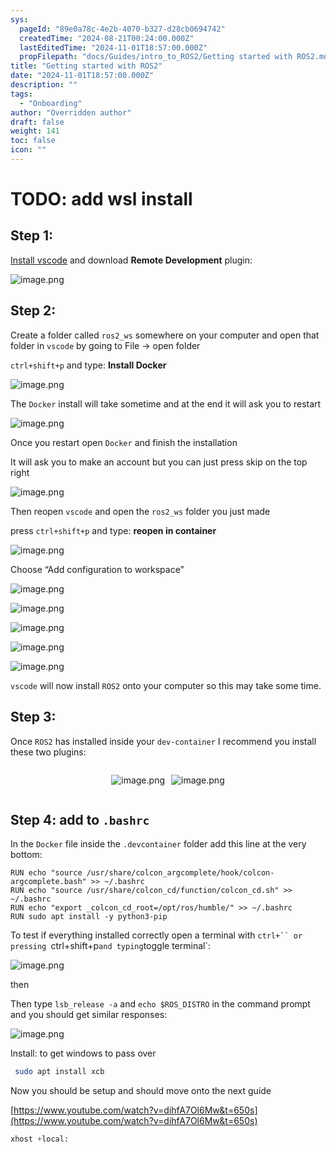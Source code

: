 ```yaml
---
sys:
  pageId: "89e0a78c-4e2b-4070-b327-d28cb0694742"
  createdTime: "2024-08-21T00:24:00.000Z"
  lastEditedTime: "2024-11-01T18:57:00.000Z"
  propFilepath: "docs/Guides/intro_to_ROS2/Getting started with ROS2.md"
title: "Getting started with ROS2"
date: "2024-11-01T18:57:00.000Z"
description: ""
tags:
  - "Onboarding"
author: "Overridden author"
draft: false
weight: 141
toc: false
icon: ""
---
```


# TODO: add wsl install

## Step 1:

[Install vscode](https://code.visualstudio.com/download) and download **Remote Development** plugin:

![image.png](https://prod-files-secure.s3.us-west-2.amazonaws.com/d518164a-d88e-44d1-a4ee-3adb3bd8bce0/efb52993-1881-4a40-b95e-6f020334f022/image.png?X-Amz-Algorithm=AWS4-HMAC-SHA256&X-Amz-Content-Sha256=UNSIGNED-PAYLOAD&X-Amz-Credential=ASIAZI2LB466S36VZM3H%2F20250216%2Fus-west-2%2Fs3%2Faws4_request&X-Amz-Date=20250216T170201Z&X-Amz-Expires=3600&X-Amz-Security-Token=IQoJb3JpZ2luX2VjEDYaCXVzLXdlc3QtMiJHMEUCIQCoKzwMOvhzNw45zo%2BX2AWtccLvpboOH4TB%2BdovdCO8BQIgfcyzPD%2BTMgYKPnZQNdkRzchJthNZhV%2FjwUDtc9Tx3x4q%2FwMIXxAAGgw2Mzc0MjMxODM4MDUiDNKr1XYfUFH3iL4U%2ByrcA2G57JN6F8q0ZF99Qg9yNRg5k6PLpt57yK7%2BzE0%2BcARzMvj89vtzd24wjzdaIweAC6882lRiH5QVMA0bzzaYMP%2BZ3gcSkS7R6BpmsXyGAQucw1NyfiuPpQqkgBPrl2FBCV21LMOoVdY6NRBwUh3mcvZw6szRVjwNeWYtUCXi69KbkYie66PSCAq3Vhnns3HPAOF5ZVKOkf1lmHRV%2BKHsCszt%2FYR3P2d0ISqvVPcJ2Yv6YBrcI5uIOoFsn6hODCOChalKpVJCTPRHdedniNMbh%2F1pE%2FNFLULy8b5yzZ97dqICU5iepJHZxzQbeQ2M0FEx6JmKmkMD3r8wrSCLK0%2BPJaqR8QAThzr4%2BSCp23FqLCLBiHJ9ME9BavCWGzquM5ZsfZJkB5cQy6anDq%2FJGMTRnS7L%2BEBhK5t1NCmKxVabdan%2BuuGWdi3%2F67DmngdVZOCck2H3MeZziJRZ5QSFqVQtgI2%2FVzAxV5sSxUKVd0Zxi97PcSoHCH%2FmYVRTW1tgzScLU%2BsIiL9n0hxImAbw7%2BJWu446yxP1IeTLfCarLPIFEUxNLNtnkLWskAbVnIjiZ3rFrrrYZ41E%2BpYVavMmVCEzWyy%2BWAs1R%2Fs64ZsC7hzjKVul5d8BMoHK0fu5ufQXMO%2FWx70GOqUBZySDZ%2BArRfY2k6%2Fl%2BH9x2PLNbkTACumM9UlDkrkzznQDJUQSP9V9LGbLtlTI9ddbezw6Gj9QxgRMh%2Fr6EjbAkggaQEXywAP%2B5UgZvFJDH6rMY%2BFQUqC3i1wbpqNCHG%2F96fuzDeECL3g19oIRjhpMwzcc5A0uRMtT%2FxP2bER7fZURDnVMj%2FsACG%2B0RnXzAaSy5OfBLNGghIyLBKoUP1zWDzvFB%2BGC&X-Amz-Signature=584fd5eda7b87f8405f987e4f9a5814bbf1c91749caa11c1967fc9057cbffd98&X-Amz-SignedHeaders=host&x-id=GetObject)

## Step 2:

Create a folder called `ros2_ws` somewhere on your computer and open that folder in `vscode` by going to File → open folder 

`ctrl+shift+p` and type: **Install Docker**

![image.png](https://prod-files-secure.s3.us-west-2.amazonaws.com/d518164a-d88e-44d1-a4ee-3adb3bd8bce0/2269dc0e-1cd5-47ff-bceb-c04ad9b2eab0/image.png?X-Amz-Algorithm=AWS4-HMAC-SHA256&X-Amz-Content-Sha256=UNSIGNED-PAYLOAD&X-Amz-Credential=ASIAZI2LB466S36VZM3H%2F20250216%2Fus-west-2%2Fs3%2Faws4_request&X-Amz-Date=20250216T170201Z&X-Amz-Expires=3600&X-Amz-Security-Token=IQoJb3JpZ2luX2VjEDYaCXVzLXdlc3QtMiJHMEUCIQCoKzwMOvhzNw45zo%2BX2AWtccLvpboOH4TB%2BdovdCO8BQIgfcyzPD%2BTMgYKPnZQNdkRzchJthNZhV%2FjwUDtc9Tx3x4q%2FwMIXxAAGgw2Mzc0MjMxODM4MDUiDNKr1XYfUFH3iL4U%2ByrcA2G57JN6F8q0ZF99Qg9yNRg5k6PLpt57yK7%2BzE0%2BcARzMvj89vtzd24wjzdaIweAC6882lRiH5QVMA0bzzaYMP%2BZ3gcSkS7R6BpmsXyGAQucw1NyfiuPpQqkgBPrl2FBCV21LMOoVdY6NRBwUh3mcvZw6szRVjwNeWYtUCXi69KbkYie66PSCAq3Vhnns3HPAOF5ZVKOkf1lmHRV%2BKHsCszt%2FYR3P2d0ISqvVPcJ2Yv6YBrcI5uIOoFsn6hODCOChalKpVJCTPRHdedniNMbh%2F1pE%2FNFLULy8b5yzZ97dqICU5iepJHZxzQbeQ2M0FEx6JmKmkMD3r8wrSCLK0%2BPJaqR8QAThzr4%2BSCp23FqLCLBiHJ9ME9BavCWGzquM5ZsfZJkB5cQy6anDq%2FJGMTRnS7L%2BEBhK5t1NCmKxVabdan%2BuuGWdi3%2F67DmngdVZOCck2H3MeZziJRZ5QSFqVQtgI2%2FVzAxV5sSxUKVd0Zxi97PcSoHCH%2FmYVRTW1tgzScLU%2BsIiL9n0hxImAbw7%2BJWu446yxP1IeTLfCarLPIFEUxNLNtnkLWskAbVnIjiZ3rFrrrYZ41E%2BpYVavMmVCEzWyy%2BWAs1R%2Fs64ZsC7hzjKVul5d8BMoHK0fu5ufQXMO%2FWx70GOqUBZySDZ%2BArRfY2k6%2Fl%2BH9x2PLNbkTACumM9UlDkrkzznQDJUQSP9V9LGbLtlTI9ddbezw6Gj9QxgRMh%2Fr6EjbAkggaQEXywAP%2B5UgZvFJDH6rMY%2BFQUqC3i1wbpqNCHG%2F96fuzDeECL3g19oIRjhpMwzcc5A0uRMtT%2FxP2bER7fZURDnVMj%2FsACG%2B0RnXzAaSy5OfBLNGghIyLBKoUP1zWDzvFB%2BGC&X-Amz-Signature=f062dfebd5c33a9733f1a1bdaea550a9e9aaf83022adf76b94ddffc6a7438345&X-Amz-SignedHeaders=host&x-id=GetObject)

The `Docker` install will take sometime and at the end it will ask you to restart

![image.png](https://prod-files-secure.s3.us-west-2.amazonaws.com/d518164a-d88e-44d1-a4ee-3adb3bd8bce0/ed233f78-be33-4b1f-b89c-9c346c0e961e/image.png?X-Amz-Algorithm=AWS4-HMAC-SHA256&X-Amz-Content-Sha256=UNSIGNED-PAYLOAD&X-Amz-Credential=ASIAZI2LB466S36VZM3H%2F20250216%2Fus-west-2%2Fs3%2Faws4_request&X-Amz-Date=20250216T170201Z&X-Amz-Expires=3600&X-Amz-Security-Token=IQoJb3JpZ2luX2VjEDYaCXVzLXdlc3QtMiJHMEUCIQCoKzwMOvhzNw45zo%2BX2AWtccLvpboOH4TB%2BdovdCO8BQIgfcyzPD%2BTMgYKPnZQNdkRzchJthNZhV%2FjwUDtc9Tx3x4q%2FwMIXxAAGgw2Mzc0MjMxODM4MDUiDNKr1XYfUFH3iL4U%2ByrcA2G57JN6F8q0ZF99Qg9yNRg5k6PLpt57yK7%2BzE0%2BcARzMvj89vtzd24wjzdaIweAC6882lRiH5QVMA0bzzaYMP%2BZ3gcSkS7R6BpmsXyGAQucw1NyfiuPpQqkgBPrl2FBCV21LMOoVdY6NRBwUh3mcvZw6szRVjwNeWYtUCXi69KbkYie66PSCAq3Vhnns3HPAOF5ZVKOkf1lmHRV%2BKHsCszt%2FYR3P2d0ISqvVPcJ2Yv6YBrcI5uIOoFsn6hODCOChalKpVJCTPRHdedniNMbh%2F1pE%2FNFLULy8b5yzZ97dqICU5iepJHZxzQbeQ2M0FEx6JmKmkMD3r8wrSCLK0%2BPJaqR8QAThzr4%2BSCp23FqLCLBiHJ9ME9BavCWGzquM5ZsfZJkB5cQy6anDq%2FJGMTRnS7L%2BEBhK5t1NCmKxVabdan%2BuuGWdi3%2F67DmngdVZOCck2H3MeZziJRZ5QSFqVQtgI2%2FVzAxV5sSxUKVd0Zxi97PcSoHCH%2FmYVRTW1tgzScLU%2BsIiL9n0hxImAbw7%2BJWu446yxP1IeTLfCarLPIFEUxNLNtnkLWskAbVnIjiZ3rFrrrYZ41E%2BpYVavMmVCEzWyy%2BWAs1R%2Fs64ZsC7hzjKVul5d8BMoHK0fu5ufQXMO%2FWx70GOqUBZySDZ%2BArRfY2k6%2Fl%2BH9x2PLNbkTACumM9UlDkrkzznQDJUQSP9V9LGbLtlTI9ddbezw6Gj9QxgRMh%2Fr6EjbAkggaQEXywAP%2B5UgZvFJDH6rMY%2BFQUqC3i1wbpqNCHG%2F96fuzDeECL3g19oIRjhpMwzcc5A0uRMtT%2FxP2bER7fZURDnVMj%2FsACG%2B0RnXzAaSy5OfBLNGghIyLBKoUP1zWDzvFB%2BGC&X-Amz-Signature=9dbccf58c4db08cda0a7c8ecdea36d02bc8b1127232fe433d31fa8afc4051d8a&X-Amz-SignedHeaders=host&x-id=GetObject)

Once you restart open `Docker` and finish the installation

It will ask you to make an account but you can just press skip on the top right

![image.png](https://prod-files-secure.s3.us-west-2.amazonaws.com/d518164a-d88e-44d1-a4ee-3adb3bd8bce0/21010ad9-1659-4fd9-9f59-9932a09b2a3d/image.png?X-Amz-Algorithm=AWS4-HMAC-SHA256&X-Amz-Content-Sha256=UNSIGNED-PAYLOAD&X-Amz-Credential=ASIAZI2LB466S36VZM3H%2F20250216%2Fus-west-2%2Fs3%2Faws4_request&X-Amz-Date=20250216T170201Z&X-Amz-Expires=3600&X-Amz-Security-Token=IQoJb3JpZ2luX2VjEDYaCXVzLXdlc3QtMiJHMEUCIQCoKzwMOvhzNw45zo%2BX2AWtccLvpboOH4TB%2BdovdCO8BQIgfcyzPD%2BTMgYKPnZQNdkRzchJthNZhV%2FjwUDtc9Tx3x4q%2FwMIXxAAGgw2Mzc0MjMxODM4MDUiDNKr1XYfUFH3iL4U%2ByrcA2G57JN6F8q0ZF99Qg9yNRg5k6PLpt57yK7%2BzE0%2BcARzMvj89vtzd24wjzdaIweAC6882lRiH5QVMA0bzzaYMP%2BZ3gcSkS7R6BpmsXyGAQucw1NyfiuPpQqkgBPrl2FBCV21LMOoVdY6NRBwUh3mcvZw6szRVjwNeWYtUCXi69KbkYie66PSCAq3Vhnns3HPAOF5ZVKOkf1lmHRV%2BKHsCszt%2FYR3P2d0ISqvVPcJ2Yv6YBrcI5uIOoFsn6hODCOChalKpVJCTPRHdedniNMbh%2F1pE%2FNFLULy8b5yzZ97dqICU5iepJHZxzQbeQ2M0FEx6JmKmkMD3r8wrSCLK0%2BPJaqR8QAThzr4%2BSCp23FqLCLBiHJ9ME9BavCWGzquM5ZsfZJkB5cQy6anDq%2FJGMTRnS7L%2BEBhK5t1NCmKxVabdan%2BuuGWdi3%2F67DmngdVZOCck2H3MeZziJRZ5QSFqVQtgI2%2FVzAxV5sSxUKVd0Zxi97PcSoHCH%2FmYVRTW1tgzScLU%2BsIiL9n0hxImAbw7%2BJWu446yxP1IeTLfCarLPIFEUxNLNtnkLWskAbVnIjiZ3rFrrrYZ41E%2BpYVavMmVCEzWyy%2BWAs1R%2Fs64ZsC7hzjKVul5d8BMoHK0fu5ufQXMO%2FWx70GOqUBZySDZ%2BArRfY2k6%2Fl%2BH9x2PLNbkTACumM9UlDkrkzznQDJUQSP9V9LGbLtlTI9ddbezw6Gj9QxgRMh%2Fr6EjbAkggaQEXywAP%2B5UgZvFJDH6rMY%2BFQUqC3i1wbpqNCHG%2F96fuzDeECL3g19oIRjhpMwzcc5A0uRMtT%2FxP2bER7fZURDnVMj%2FsACG%2B0RnXzAaSy5OfBLNGghIyLBKoUP1zWDzvFB%2BGC&X-Amz-Signature=ecc759bfdc9ca97e22c93f10cb9b75f652511e1f752db69d465d51dad133d2e6&X-Amz-SignedHeaders=host&x-id=GetObject)

Then reopen `vscode` and open the `ros2_ws` folder you just made

press `ctrl+shift+p` and type: **reopen in container**

![image.png](https://prod-files-secure.s3.us-west-2.amazonaws.com/d518164a-d88e-44d1-a4ee-3adb3bd8bce0/4e93b8c2-41ad-488c-8095-c74205196118/image.png?X-Amz-Algorithm=AWS4-HMAC-SHA256&X-Amz-Content-Sha256=UNSIGNED-PAYLOAD&X-Amz-Credential=ASIAZI2LB466S36VZM3H%2F20250216%2Fus-west-2%2Fs3%2Faws4_request&X-Amz-Date=20250216T170201Z&X-Amz-Expires=3600&X-Amz-Security-Token=IQoJb3JpZ2luX2VjEDYaCXVzLXdlc3QtMiJHMEUCIQCoKzwMOvhzNw45zo%2BX2AWtccLvpboOH4TB%2BdovdCO8BQIgfcyzPD%2BTMgYKPnZQNdkRzchJthNZhV%2FjwUDtc9Tx3x4q%2FwMIXxAAGgw2Mzc0MjMxODM4MDUiDNKr1XYfUFH3iL4U%2ByrcA2G57JN6F8q0ZF99Qg9yNRg5k6PLpt57yK7%2BzE0%2BcARzMvj89vtzd24wjzdaIweAC6882lRiH5QVMA0bzzaYMP%2BZ3gcSkS7R6BpmsXyGAQucw1NyfiuPpQqkgBPrl2FBCV21LMOoVdY6NRBwUh3mcvZw6szRVjwNeWYtUCXi69KbkYie66PSCAq3Vhnns3HPAOF5ZVKOkf1lmHRV%2BKHsCszt%2FYR3P2d0ISqvVPcJ2Yv6YBrcI5uIOoFsn6hODCOChalKpVJCTPRHdedniNMbh%2F1pE%2FNFLULy8b5yzZ97dqICU5iepJHZxzQbeQ2M0FEx6JmKmkMD3r8wrSCLK0%2BPJaqR8QAThzr4%2BSCp23FqLCLBiHJ9ME9BavCWGzquM5ZsfZJkB5cQy6anDq%2FJGMTRnS7L%2BEBhK5t1NCmKxVabdan%2BuuGWdi3%2F67DmngdVZOCck2H3MeZziJRZ5QSFqVQtgI2%2FVzAxV5sSxUKVd0Zxi97PcSoHCH%2FmYVRTW1tgzScLU%2BsIiL9n0hxImAbw7%2BJWu446yxP1IeTLfCarLPIFEUxNLNtnkLWskAbVnIjiZ3rFrrrYZ41E%2BpYVavMmVCEzWyy%2BWAs1R%2Fs64ZsC7hzjKVul5d8BMoHK0fu5ufQXMO%2FWx70GOqUBZySDZ%2BArRfY2k6%2Fl%2BH9x2PLNbkTACumM9UlDkrkzznQDJUQSP9V9LGbLtlTI9ddbezw6Gj9QxgRMh%2Fr6EjbAkggaQEXywAP%2B5UgZvFJDH6rMY%2BFQUqC3i1wbpqNCHG%2F96fuzDeECL3g19oIRjhpMwzcc5A0uRMtT%2FxP2bER7fZURDnVMj%2FsACG%2B0RnXzAaSy5OfBLNGghIyLBKoUP1zWDzvFB%2BGC&X-Amz-Signature=756fa3eb7874e67751357f86e7c820fe435895571e47ef3c9fbf774c38854f3f&X-Amz-SignedHeaders=host&x-id=GetObject)

Choose “Add configuration to workspace”

![image.png](https://prod-files-secure.s3.us-west-2.amazonaws.com/d518164a-d88e-44d1-a4ee-3adb3bd8bce0/9560b282-5060-4989-ba37-97e7b2c22476/image.png?X-Amz-Algorithm=AWS4-HMAC-SHA256&X-Amz-Content-Sha256=UNSIGNED-PAYLOAD&X-Amz-Credential=ASIAZI2LB466S36VZM3H%2F20250216%2Fus-west-2%2Fs3%2Faws4_request&X-Amz-Date=20250216T170201Z&X-Amz-Expires=3600&X-Amz-Security-Token=IQoJb3JpZ2luX2VjEDYaCXVzLXdlc3QtMiJHMEUCIQCoKzwMOvhzNw45zo%2BX2AWtccLvpboOH4TB%2BdovdCO8BQIgfcyzPD%2BTMgYKPnZQNdkRzchJthNZhV%2FjwUDtc9Tx3x4q%2FwMIXxAAGgw2Mzc0MjMxODM4MDUiDNKr1XYfUFH3iL4U%2ByrcA2G57JN6F8q0ZF99Qg9yNRg5k6PLpt57yK7%2BzE0%2BcARzMvj89vtzd24wjzdaIweAC6882lRiH5QVMA0bzzaYMP%2BZ3gcSkS7R6BpmsXyGAQucw1NyfiuPpQqkgBPrl2FBCV21LMOoVdY6NRBwUh3mcvZw6szRVjwNeWYtUCXi69KbkYie66PSCAq3Vhnns3HPAOF5ZVKOkf1lmHRV%2BKHsCszt%2FYR3P2d0ISqvVPcJ2Yv6YBrcI5uIOoFsn6hODCOChalKpVJCTPRHdedniNMbh%2F1pE%2FNFLULy8b5yzZ97dqICU5iepJHZxzQbeQ2M0FEx6JmKmkMD3r8wrSCLK0%2BPJaqR8QAThzr4%2BSCp23FqLCLBiHJ9ME9BavCWGzquM5ZsfZJkB5cQy6anDq%2FJGMTRnS7L%2BEBhK5t1NCmKxVabdan%2BuuGWdi3%2F67DmngdVZOCck2H3MeZziJRZ5QSFqVQtgI2%2FVzAxV5sSxUKVd0Zxi97PcSoHCH%2FmYVRTW1tgzScLU%2BsIiL9n0hxImAbw7%2BJWu446yxP1IeTLfCarLPIFEUxNLNtnkLWskAbVnIjiZ3rFrrrYZ41E%2BpYVavMmVCEzWyy%2BWAs1R%2Fs64ZsC7hzjKVul5d8BMoHK0fu5ufQXMO%2FWx70GOqUBZySDZ%2BArRfY2k6%2Fl%2BH9x2PLNbkTACumM9UlDkrkzznQDJUQSP9V9LGbLtlTI9ddbezw6Gj9QxgRMh%2Fr6EjbAkggaQEXywAP%2B5UgZvFJDH6rMY%2BFQUqC3i1wbpqNCHG%2F96fuzDeECL3g19oIRjhpMwzcc5A0uRMtT%2FxP2bER7fZURDnVMj%2FsACG%2B0RnXzAaSy5OfBLNGghIyLBKoUP1zWDzvFB%2BGC&X-Amz-Signature=8ac228e802aceedc58a05bd768d4a993d2f2520f960bdcf846884144216a9d4c&X-Amz-SignedHeaders=host&x-id=GetObject)

![image.png](https://prod-files-secure.s3.us-west-2.amazonaws.com/d518164a-d88e-44d1-a4ee-3adb3bd8bce0/2ee63f81-886b-48e8-a553-dc6e5eac99e4/image.png?X-Amz-Algorithm=AWS4-HMAC-SHA256&X-Amz-Content-Sha256=UNSIGNED-PAYLOAD&X-Amz-Credential=ASIAZI2LB466S36VZM3H%2F20250216%2Fus-west-2%2Fs3%2Faws4_request&X-Amz-Date=20250216T170201Z&X-Amz-Expires=3600&X-Amz-Security-Token=IQoJb3JpZ2luX2VjEDYaCXVzLXdlc3QtMiJHMEUCIQCoKzwMOvhzNw45zo%2BX2AWtccLvpboOH4TB%2BdovdCO8BQIgfcyzPD%2BTMgYKPnZQNdkRzchJthNZhV%2FjwUDtc9Tx3x4q%2FwMIXxAAGgw2Mzc0MjMxODM4MDUiDNKr1XYfUFH3iL4U%2ByrcA2G57JN6F8q0ZF99Qg9yNRg5k6PLpt57yK7%2BzE0%2BcARzMvj89vtzd24wjzdaIweAC6882lRiH5QVMA0bzzaYMP%2BZ3gcSkS7R6BpmsXyGAQucw1NyfiuPpQqkgBPrl2FBCV21LMOoVdY6NRBwUh3mcvZw6szRVjwNeWYtUCXi69KbkYie66PSCAq3Vhnns3HPAOF5ZVKOkf1lmHRV%2BKHsCszt%2FYR3P2d0ISqvVPcJ2Yv6YBrcI5uIOoFsn6hODCOChalKpVJCTPRHdedniNMbh%2F1pE%2FNFLULy8b5yzZ97dqICU5iepJHZxzQbeQ2M0FEx6JmKmkMD3r8wrSCLK0%2BPJaqR8QAThzr4%2BSCp23FqLCLBiHJ9ME9BavCWGzquM5ZsfZJkB5cQy6anDq%2FJGMTRnS7L%2BEBhK5t1NCmKxVabdan%2BuuGWdi3%2F67DmngdVZOCck2H3MeZziJRZ5QSFqVQtgI2%2FVzAxV5sSxUKVd0Zxi97PcSoHCH%2FmYVRTW1tgzScLU%2BsIiL9n0hxImAbw7%2BJWu446yxP1IeTLfCarLPIFEUxNLNtnkLWskAbVnIjiZ3rFrrrYZ41E%2BpYVavMmVCEzWyy%2BWAs1R%2Fs64ZsC7hzjKVul5d8BMoHK0fu5ufQXMO%2FWx70GOqUBZySDZ%2BArRfY2k6%2Fl%2BH9x2PLNbkTACumM9UlDkrkzznQDJUQSP9V9LGbLtlTI9ddbezw6Gj9QxgRMh%2Fr6EjbAkggaQEXywAP%2B5UgZvFJDH6rMY%2BFQUqC3i1wbpqNCHG%2F96fuzDeECL3g19oIRjhpMwzcc5A0uRMtT%2FxP2bER7fZURDnVMj%2FsACG%2B0RnXzAaSy5OfBLNGghIyLBKoUP1zWDzvFB%2BGC&X-Amz-Signature=f093594e1bc35ee9e4ee0c0c2cee1a5aec8d456eb96b142836216b7ca1ea5583&X-Amz-SignedHeaders=host&x-id=GetObject)

![image.png](https://prod-files-secure.s3.us-west-2.amazonaws.com/d518164a-d88e-44d1-a4ee-3adb3bd8bce0/ae1580b2-b048-407e-aed9-b584224a7a04/image.png?X-Amz-Algorithm=AWS4-HMAC-SHA256&X-Amz-Content-Sha256=UNSIGNED-PAYLOAD&X-Amz-Credential=ASIAZI2LB466S36VZM3H%2F20250216%2Fus-west-2%2Fs3%2Faws4_request&X-Amz-Date=20250216T170201Z&X-Amz-Expires=3600&X-Amz-Security-Token=IQoJb3JpZ2luX2VjEDYaCXVzLXdlc3QtMiJHMEUCIQCoKzwMOvhzNw45zo%2BX2AWtccLvpboOH4TB%2BdovdCO8BQIgfcyzPD%2BTMgYKPnZQNdkRzchJthNZhV%2FjwUDtc9Tx3x4q%2FwMIXxAAGgw2Mzc0MjMxODM4MDUiDNKr1XYfUFH3iL4U%2ByrcA2G57JN6F8q0ZF99Qg9yNRg5k6PLpt57yK7%2BzE0%2BcARzMvj89vtzd24wjzdaIweAC6882lRiH5QVMA0bzzaYMP%2BZ3gcSkS7R6BpmsXyGAQucw1NyfiuPpQqkgBPrl2FBCV21LMOoVdY6NRBwUh3mcvZw6szRVjwNeWYtUCXi69KbkYie66PSCAq3Vhnns3HPAOF5ZVKOkf1lmHRV%2BKHsCszt%2FYR3P2d0ISqvVPcJ2Yv6YBrcI5uIOoFsn6hODCOChalKpVJCTPRHdedniNMbh%2F1pE%2FNFLULy8b5yzZ97dqICU5iepJHZxzQbeQ2M0FEx6JmKmkMD3r8wrSCLK0%2BPJaqR8QAThzr4%2BSCp23FqLCLBiHJ9ME9BavCWGzquM5ZsfZJkB5cQy6anDq%2FJGMTRnS7L%2BEBhK5t1NCmKxVabdan%2BuuGWdi3%2F67DmngdVZOCck2H3MeZziJRZ5QSFqVQtgI2%2FVzAxV5sSxUKVd0Zxi97PcSoHCH%2FmYVRTW1tgzScLU%2BsIiL9n0hxImAbw7%2BJWu446yxP1IeTLfCarLPIFEUxNLNtnkLWskAbVnIjiZ3rFrrrYZ41E%2BpYVavMmVCEzWyy%2BWAs1R%2Fs64ZsC7hzjKVul5d8BMoHK0fu5ufQXMO%2FWx70GOqUBZySDZ%2BArRfY2k6%2Fl%2BH9x2PLNbkTACumM9UlDkrkzznQDJUQSP9V9LGbLtlTI9ddbezw6Gj9QxgRMh%2Fr6EjbAkggaQEXywAP%2B5UgZvFJDH6rMY%2BFQUqC3i1wbpqNCHG%2F96fuzDeECL3g19oIRjhpMwzcc5A0uRMtT%2FxP2bER7fZURDnVMj%2FsACG%2B0RnXzAaSy5OfBLNGghIyLBKoUP1zWDzvFB%2BGC&X-Amz-Signature=92b36db8536628f5f0c55dbb76520f58ff9e6327ede38202c7dbdec9dd8bbf5a&X-Amz-SignedHeaders=host&x-id=GetObject)

![image.png](https://prod-files-secure.s3.us-west-2.amazonaws.com/d518164a-d88e-44d1-a4ee-3adb3bd8bce0/53255b28-f75e-430f-b9e3-c0ac8577e42b/image.png?X-Amz-Algorithm=AWS4-HMAC-SHA256&X-Amz-Content-Sha256=UNSIGNED-PAYLOAD&X-Amz-Credential=ASIAZI2LB466S36VZM3H%2F20250216%2Fus-west-2%2Fs3%2Faws4_request&X-Amz-Date=20250216T170201Z&X-Amz-Expires=3600&X-Amz-Security-Token=IQoJb3JpZ2luX2VjEDYaCXVzLXdlc3QtMiJHMEUCIQCoKzwMOvhzNw45zo%2BX2AWtccLvpboOH4TB%2BdovdCO8BQIgfcyzPD%2BTMgYKPnZQNdkRzchJthNZhV%2FjwUDtc9Tx3x4q%2FwMIXxAAGgw2Mzc0MjMxODM4MDUiDNKr1XYfUFH3iL4U%2ByrcA2G57JN6F8q0ZF99Qg9yNRg5k6PLpt57yK7%2BzE0%2BcARzMvj89vtzd24wjzdaIweAC6882lRiH5QVMA0bzzaYMP%2BZ3gcSkS7R6BpmsXyGAQucw1NyfiuPpQqkgBPrl2FBCV21LMOoVdY6NRBwUh3mcvZw6szRVjwNeWYtUCXi69KbkYie66PSCAq3Vhnns3HPAOF5ZVKOkf1lmHRV%2BKHsCszt%2FYR3P2d0ISqvVPcJ2Yv6YBrcI5uIOoFsn6hODCOChalKpVJCTPRHdedniNMbh%2F1pE%2FNFLULy8b5yzZ97dqICU5iepJHZxzQbeQ2M0FEx6JmKmkMD3r8wrSCLK0%2BPJaqR8QAThzr4%2BSCp23FqLCLBiHJ9ME9BavCWGzquM5ZsfZJkB5cQy6anDq%2FJGMTRnS7L%2BEBhK5t1NCmKxVabdan%2BuuGWdi3%2F67DmngdVZOCck2H3MeZziJRZ5QSFqVQtgI2%2FVzAxV5sSxUKVd0Zxi97PcSoHCH%2FmYVRTW1tgzScLU%2BsIiL9n0hxImAbw7%2BJWu446yxP1IeTLfCarLPIFEUxNLNtnkLWskAbVnIjiZ3rFrrrYZ41E%2BpYVavMmVCEzWyy%2BWAs1R%2Fs64ZsC7hzjKVul5d8BMoHK0fu5ufQXMO%2FWx70GOqUBZySDZ%2BArRfY2k6%2Fl%2BH9x2PLNbkTACumM9UlDkrkzznQDJUQSP9V9LGbLtlTI9ddbezw6Gj9QxgRMh%2Fr6EjbAkggaQEXywAP%2B5UgZvFJDH6rMY%2BFQUqC3i1wbpqNCHG%2F96fuzDeECL3g19oIRjhpMwzcc5A0uRMtT%2FxP2bER7fZURDnVMj%2FsACG%2B0RnXzAaSy5OfBLNGghIyLBKoUP1zWDzvFB%2BGC&X-Amz-Signature=f632d0a662a6e974c60c165ae66ce9f0b97ee8384f20fd682c91fc3d81d54435&X-Amz-SignedHeaders=host&x-id=GetObject)

![image.png](https://prod-files-secure.s3.us-west-2.amazonaws.com/d518164a-d88e-44d1-a4ee-3adb3bd8bce0/7c562767-5af9-4ffb-97d1-327bcdf4ee00/image.png?X-Amz-Algorithm=AWS4-HMAC-SHA256&X-Amz-Content-Sha256=UNSIGNED-PAYLOAD&X-Amz-Credential=ASIAZI2LB466S36VZM3H%2F20250216%2Fus-west-2%2Fs3%2Faws4_request&X-Amz-Date=20250216T170201Z&X-Amz-Expires=3600&X-Amz-Security-Token=IQoJb3JpZ2luX2VjEDYaCXVzLXdlc3QtMiJHMEUCIQCoKzwMOvhzNw45zo%2BX2AWtccLvpboOH4TB%2BdovdCO8BQIgfcyzPD%2BTMgYKPnZQNdkRzchJthNZhV%2FjwUDtc9Tx3x4q%2FwMIXxAAGgw2Mzc0MjMxODM4MDUiDNKr1XYfUFH3iL4U%2ByrcA2G57JN6F8q0ZF99Qg9yNRg5k6PLpt57yK7%2BzE0%2BcARzMvj89vtzd24wjzdaIweAC6882lRiH5QVMA0bzzaYMP%2BZ3gcSkS7R6BpmsXyGAQucw1NyfiuPpQqkgBPrl2FBCV21LMOoVdY6NRBwUh3mcvZw6szRVjwNeWYtUCXi69KbkYie66PSCAq3Vhnns3HPAOF5ZVKOkf1lmHRV%2BKHsCszt%2FYR3P2d0ISqvVPcJ2Yv6YBrcI5uIOoFsn6hODCOChalKpVJCTPRHdedniNMbh%2F1pE%2FNFLULy8b5yzZ97dqICU5iepJHZxzQbeQ2M0FEx6JmKmkMD3r8wrSCLK0%2BPJaqR8QAThzr4%2BSCp23FqLCLBiHJ9ME9BavCWGzquM5ZsfZJkB5cQy6anDq%2FJGMTRnS7L%2BEBhK5t1NCmKxVabdan%2BuuGWdi3%2F67DmngdVZOCck2H3MeZziJRZ5QSFqVQtgI2%2FVzAxV5sSxUKVd0Zxi97PcSoHCH%2FmYVRTW1tgzScLU%2BsIiL9n0hxImAbw7%2BJWu446yxP1IeTLfCarLPIFEUxNLNtnkLWskAbVnIjiZ3rFrrrYZ41E%2BpYVavMmVCEzWyy%2BWAs1R%2Fs64ZsC7hzjKVul5d8BMoHK0fu5ufQXMO%2FWx70GOqUBZySDZ%2BArRfY2k6%2Fl%2BH9x2PLNbkTACumM9UlDkrkzznQDJUQSP9V9LGbLtlTI9ddbezw6Gj9QxgRMh%2Fr6EjbAkggaQEXywAP%2B5UgZvFJDH6rMY%2BFQUqC3i1wbpqNCHG%2F96fuzDeECL3g19oIRjhpMwzcc5A0uRMtT%2FxP2bER7fZURDnVMj%2FsACG%2B0RnXzAaSy5OfBLNGghIyLBKoUP1zWDzvFB%2BGC&X-Amz-Signature=4b8fd9dfc1bfcfcefd422a3cb33136add24048bafb0137f9e0c06c150e911ad8&X-Amz-SignedHeaders=host&x-id=GetObject)

`vscode` will now install `ROS2` onto your computer so this may take some time.

## Step 3:

Once `ROS2` has installed inside your `dev-container` I recommend you install these two plugins:

<div style="display: flex;flex-direction: row; column-gap:10px; max-width: 630px;justify-content: center;">
<div>

![image.png](https://prod-files-secure.s3.us-west-2.amazonaws.com/d518164a-d88e-44d1-a4ee-3adb3bd8bce0/3fc3d550-5a54-4ba1-ba6b-faa01cdb7369/image.png?X-Amz-Algorithm=AWS4-HMAC-SHA256&X-Amz-Content-Sha256=UNSIGNED-PAYLOAD&X-Amz-Credential=ASIAZI2LB46635QN7EFN%2F20250216%2Fus-west-2%2Fs3%2Faws4_request&X-Amz-Date=20250216T170202Z&X-Amz-Expires=3600&X-Amz-Security-Token=IQoJb3JpZ2luX2VjEDQaCXVzLXdlc3QtMiJGMEQCIEcUPPs4hREIpvW5F2BKiuRGI4cBFa77n6zv33f1K9gKAiB5p8%2F8cVJZHWtXdRIpBenamEtpIEra8%2FWjm2TgCDhXNSr%2FAwhdEAAaDDYzNzQyMzE4MzgwNSIMwshBUBQpIXzZzW6oKtwDUAmPhXuJAnynLXYvrAshnijmW%2BejFVRRrhn%2F6IokRg1zU6uHJSS%2FcIgxIjx0rIKuWGIcZHBl6fElpMqu9ryfmqjT7BbpdRyqGQQlZEsvgRVgTcv2TcI4j0P2ru9%2FgsV4RocqwUkhORIxpv%2B9%2FtTXcPM8glrQYmiYAPOqX9l0YNhOwbKhzmf%2F3f5CLEZJdTlbzqzSQrPqoGLTHAu1wi%2BVma30BRB8A9xLS6ATss54MyLYc%2BBFim9boEGiCAk6G1nlL%2BG5JbSqhalI2QcZSsEn4%2FSFelfzKtsi7TZ3zPB3LgsfXs8%2B3YnJ9TByeasgzsD73UPG9wVCes3V4EubNPOvMhCwU1B7SSCca%2FdALOSK%2Bbd8OQTuTfJ8y%2FR2XcFPk1Wkxsn6RYhIZIPTD1bYceWtAhDGdb6gItxyzaoPzTjPDtciCpNQsPeYXgrJLW8FSyKExOMykfkpUxkyal4Ytle1pwTtHMkEUoOw4nIg85IQ%2Bs0UuceFNRaqNOD1RNP9MtSw%2B0hisNkOlTYzk6IH7z1k50ZKfJEbh%2FGP30kUPvrlcmQNVXpr1JZ%2BnkblnZRPbnVCW8PTC5r8%2Bl9gr%2FvvDAJ4FeqLO7Rlvk0AtTJjwChPc0kIBu%2F6laSnvwcmOQQw6KDHvQY6pgEFbxt1opxSUtBD8B3iktFlUSs4AOdM%2FgpLgwQN0Xn9enN9SkJWWBubNnGBbXdyxgEIq8rWMc7V%2BaiFhmHAC9fJ%2FNMcMW3iK7uxz4LBw5q4aURY0qjH2kpjObUhW5gNxbm2Gfg%2FusnA%2BTxPesftYYeGXmUxjR0IQbgPg%2FR63GMOCgnXxEs1FrX9NG6vugYm3NlgF2jh7ISOh9taBIBmOgeBxM%2FXfw1S&X-Amz-Signature=59e7516dc4a0b2f8274f22718bc2f3cc5268771b5a82d145cd776b36a7832cc4&X-Amz-SignedHeaders=host&x-id=GetObject)

</div>
<div>

![image.png](https://prod-files-secure.s3.us-west-2.amazonaws.com/d518164a-d88e-44d1-a4ee-3adb3bd8bce0/d994cc66-13c2-4093-a5a3-f84cf4601a82/image.png?X-Amz-Algorithm=AWS4-HMAC-SHA256&X-Amz-Content-Sha256=UNSIGNED-PAYLOAD&X-Amz-Credential=ASIAZI2LB466XT2X7DWB%2F20250216%2Fus-west-2%2Fs3%2Faws4_request&X-Amz-Date=20250216T170203Z&X-Amz-Expires=3600&X-Amz-Security-Token=IQoJb3JpZ2luX2VjEDQaCXVzLXdlc3QtMiJGMEQCIDchYddJgdZ9Z75zXpSVTUmid2te465cCrviKENJy%2Ff4AiBSgA9crNj8ep91jWtjWGbQh%2FmAKka9%2BVCdvgtJcoKW7Sr%2FAwhdEAAaDDYzNzQyMzE4MzgwNSIMBEZL5SnlN7ogTFI8KtwDfHHX15L6920hsOgMnNLnLw7C81jdnalIuKs2r2%2BHDsdNLF1%2BiVsXHxetUqxrDnVZn5ffOROs1ICFPvJyhbfLBNLPWZiuY%2Bp3u3LOyrk%2FxnSkw5YSAwX3qcywSocihcwcr8E%2BzAbrC6%2Fpgy3%2FgzprJH06Ghg9ZTNleeEADVV1O8%2FRGPnlOkauWPOtuawSj%2F4ENYOyJ9g%2Bqpacbpzh%2FgCJSsaGvi7vsQ5%2FcmRyIkaiavKw5I1VaOk1E5G1x1gV2jJ21MKBJMTcAVAj49iJkgr2QosonRMEjz8UONTu74KCl8DQDsioTLcn9ssqrDM0I7gs3Q%2BszJQd2RmCeAPn1HrSj29wG4245wMtOuYQczjj94KqnFp3a3CE4ZLTCdVO7sIcj3ha%2FCsRAS5VH2pxxJKw3bvdYJ%2BEim%2FGOTHwInFlKoqAVuY6iB1dOcDkiU%2FgL2MTYMZLDyfeIHQFZA8wT1c5Py6pG%2BW7kmOPobbDCsMld1ujENvDmS0RMHDlN7gw0L5f7FTshiRrmXlhyuTXQYnTqNpEhnr5PxdrRPeWMTGNUIyBI6v1VzP1c01Fv%2BqXBGMdILqorA2HlgEt6pL4iP3uSKIjdx4Zf0HFELGkXkOVundIFxdL%2Bsi0rVnX%2Fcsw16HHvQY6pgHzN25ONvGjS6b5jg0x%2BZD70ZtMD%2BMLGm9ht08%2BiRvA1ZAvsoZxFCEmpkD6w%2Breb20hrGyNuOvhY0hd9PRWzTxYkepAfWuBIUiRvhRn7TKIBUv0CKFmaynPDxfv92p0lgLUwWMFdwY062fFMZZQP06IPL2j%2BwYLJRc9HaeHa8q8cEbhjcgLd%2FuVWMI3IPTKz2CIS0D6cEqpdbhWHoeeglSvzcvsbtX8&X-Amz-Signature=353e7d30bc07757821d9777193b3ef923e4628425379e153d655006845a15268&X-Amz-SignedHeaders=host&x-id=GetObject)

</div>
</div>

## Step 4: add to `.bashrc`

In the `Docker` file inside the `.devcontainer` folder add this line at the very bottom: 

```docker
RUN echo "source /usr/share/colcon_argcomplete/hook/colcon-argcomplete.bash" >> ~/.bashrc
RUN echo "source /usr/share/colcon_cd/function/colcon_cd.sh" >> ~/.bashrc
RUN echo "export _colcon_cd_root=/opt/ros/humble/" >> ~/.bashrc
RUN sudo apt install -y python3-pip 
```

To test if everything installed correctly open a terminal with `ctrl+`` or pressing `ctrl+shift+p` and typing `toggle terminal`:

![image.png](https://prod-files-secure.s3.us-west-2.amazonaws.com/d518164a-d88e-44d1-a4ee-3adb3bd8bce0/6a4943d8-b04e-4c02-9a58-775f3384d1a5/image.png?X-Amz-Algorithm=AWS4-HMAC-SHA256&X-Amz-Content-Sha256=UNSIGNED-PAYLOAD&X-Amz-Credential=ASIAZI2LB466S36VZM3H%2F20250216%2Fus-west-2%2Fs3%2Faws4_request&X-Amz-Date=20250216T170201Z&X-Amz-Expires=3600&X-Amz-Security-Token=IQoJb3JpZ2luX2VjEDYaCXVzLXdlc3QtMiJHMEUCIQCoKzwMOvhzNw45zo%2BX2AWtccLvpboOH4TB%2BdovdCO8BQIgfcyzPD%2BTMgYKPnZQNdkRzchJthNZhV%2FjwUDtc9Tx3x4q%2FwMIXxAAGgw2Mzc0MjMxODM4MDUiDNKr1XYfUFH3iL4U%2ByrcA2G57JN6F8q0ZF99Qg9yNRg5k6PLpt57yK7%2BzE0%2BcARzMvj89vtzd24wjzdaIweAC6882lRiH5QVMA0bzzaYMP%2BZ3gcSkS7R6BpmsXyGAQucw1NyfiuPpQqkgBPrl2FBCV21LMOoVdY6NRBwUh3mcvZw6szRVjwNeWYtUCXi69KbkYie66PSCAq3Vhnns3HPAOF5ZVKOkf1lmHRV%2BKHsCszt%2FYR3P2d0ISqvVPcJ2Yv6YBrcI5uIOoFsn6hODCOChalKpVJCTPRHdedniNMbh%2F1pE%2FNFLULy8b5yzZ97dqICU5iepJHZxzQbeQ2M0FEx6JmKmkMD3r8wrSCLK0%2BPJaqR8QAThzr4%2BSCp23FqLCLBiHJ9ME9BavCWGzquM5ZsfZJkB5cQy6anDq%2FJGMTRnS7L%2BEBhK5t1NCmKxVabdan%2BuuGWdi3%2F67DmngdVZOCck2H3MeZziJRZ5QSFqVQtgI2%2FVzAxV5sSxUKVd0Zxi97PcSoHCH%2FmYVRTW1tgzScLU%2BsIiL9n0hxImAbw7%2BJWu446yxP1IeTLfCarLPIFEUxNLNtnkLWskAbVnIjiZ3rFrrrYZ41E%2BpYVavMmVCEzWyy%2BWAs1R%2Fs64ZsC7hzjKVul5d8BMoHK0fu5ufQXMO%2FWx70GOqUBZySDZ%2BArRfY2k6%2Fl%2BH9x2PLNbkTACumM9UlDkrkzznQDJUQSP9V9LGbLtlTI9ddbezw6Gj9QxgRMh%2Fr6EjbAkggaQEXywAP%2B5UgZvFJDH6rMY%2BFQUqC3i1wbpqNCHG%2F96fuzDeECL3g19oIRjhpMwzcc5A0uRMtT%2FxP2bER7fZURDnVMj%2FsACG%2B0RnXzAaSy5OfBLNGghIyLBKoUP1zWDzvFB%2BGC&X-Amz-Signature=3e060f40ee408945a96a8f7d7dd8630d13be9036f2491f55dc88d1266e48b198&X-Amz-SignedHeaders=host&x-id=GetObject)

then 

Then type `lsb_release -a` and `echo $ROS_DISTRO` in the command prompt and you should get similar responses:

![image.png](https://prod-files-secure.s3.us-west-2.amazonaws.com/d518164a-d88e-44d1-a4ee-3adb3bd8bce0/3e635dec-a805-4e85-8b9e-d000e5b71a4e/image.png?X-Amz-Algorithm=AWS4-HMAC-SHA256&X-Amz-Content-Sha256=UNSIGNED-PAYLOAD&X-Amz-Credential=ASIAZI2LB466S36VZM3H%2F20250216%2Fus-west-2%2Fs3%2Faws4_request&X-Amz-Date=20250216T170201Z&X-Amz-Expires=3600&X-Amz-Security-Token=IQoJb3JpZ2luX2VjEDYaCXVzLXdlc3QtMiJHMEUCIQCoKzwMOvhzNw45zo%2BX2AWtccLvpboOH4TB%2BdovdCO8BQIgfcyzPD%2BTMgYKPnZQNdkRzchJthNZhV%2FjwUDtc9Tx3x4q%2FwMIXxAAGgw2Mzc0MjMxODM4MDUiDNKr1XYfUFH3iL4U%2ByrcA2G57JN6F8q0ZF99Qg9yNRg5k6PLpt57yK7%2BzE0%2BcARzMvj89vtzd24wjzdaIweAC6882lRiH5QVMA0bzzaYMP%2BZ3gcSkS7R6BpmsXyGAQucw1NyfiuPpQqkgBPrl2FBCV21LMOoVdY6NRBwUh3mcvZw6szRVjwNeWYtUCXi69KbkYie66PSCAq3Vhnns3HPAOF5ZVKOkf1lmHRV%2BKHsCszt%2FYR3P2d0ISqvVPcJ2Yv6YBrcI5uIOoFsn6hODCOChalKpVJCTPRHdedniNMbh%2F1pE%2FNFLULy8b5yzZ97dqICU5iepJHZxzQbeQ2M0FEx6JmKmkMD3r8wrSCLK0%2BPJaqR8QAThzr4%2BSCp23FqLCLBiHJ9ME9BavCWGzquM5ZsfZJkB5cQy6anDq%2FJGMTRnS7L%2BEBhK5t1NCmKxVabdan%2BuuGWdi3%2F67DmngdVZOCck2H3MeZziJRZ5QSFqVQtgI2%2FVzAxV5sSxUKVd0Zxi97PcSoHCH%2FmYVRTW1tgzScLU%2BsIiL9n0hxImAbw7%2BJWu446yxP1IeTLfCarLPIFEUxNLNtnkLWskAbVnIjiZ3rFrrrYZ41E%2BpYVavMmVCEzWyy%2BWAs1R%2Fs64ZsC7hzjKVul5d8BMoHK0fu5ufQXMO%2FWx70GOqUBZySDZ%2BArRfY2k6%2Fl%2BH9x2PLNbkTACumM9UlDkrkzznQDJUQSP9V9LGbLtlTI9ddbezw6Gj9QxgRMh%2Fr6EjbAkggaQEXywAP%2B5UgZvFJDH6rMY%2BFQUqC3i1wbpqNCHG%2F96fuzDeECL3g19oIRjhpMwzcc5A0uRMtT%2FxP2bER7fZURDnVMj%2FsACG%2B0RnXzAaSy5OfBLNGghIyLBKoUP1zWDzvFB%2BGC&X-Amz-Signature=04dbbb00cf2bc2bc2eb2ccb0365df435619712f9b4ec0fbf7f3ae26cb7517e22&X-Amz-SignedHeaders=host&x-id=GetObject)

Install:  to get windows to pass over

```bash
 sudo apt install xcb
```

Now you should be setup and should move onto the next guide 

[https://www.youtube.com/watch?v=dihfA7Ol6Mw&t=650s](https://www.youtube.com/watch?v=dihfA7Ol6Mw&t=650s)

```python
xhost +local:
```
